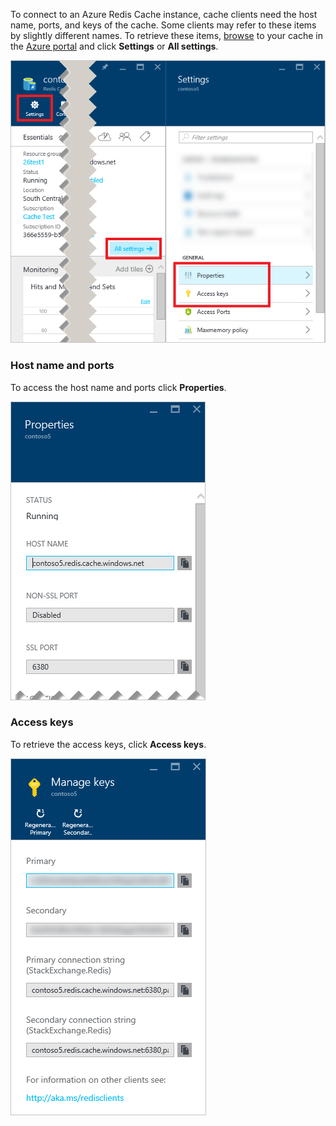 To connect to an Azure Redis Cache instance, cache clients need the host name, ports, and keys of the cache. Some clients may refer to these items by slightly different names. To retrieve these items, [browse](../articles/redis-cache/cache-configure.md#configure-redis-cache-settings) to your cache in the [Azure portal](https://portal.azure.com) and click **Settings** or **All settings**. 

![Redis cache settings](media/redis-cache-access-keys/redis-cache-settings.png)

### Host name and ports
To access the host name and ports click **Properties**.

![Redis cache properties](media/redis-cache-access-keys/redis-cache-properties.png)

### Access keys
To retrieve the access keys, click **Access keys**.

![Redis cache access keys](media/redis-cache-access-keys/redis-cache-access-keys.png)

<!--HONumber=Sep16_HO4-->


